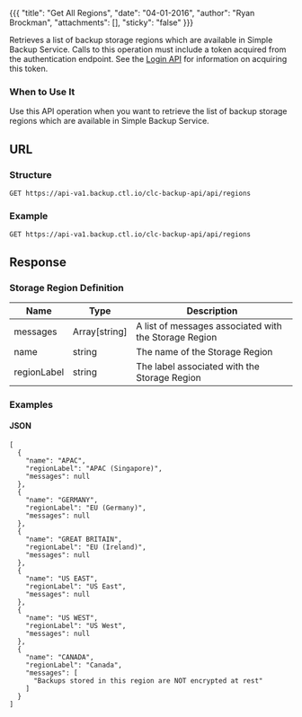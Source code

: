 {{{
  "title": "Get All Regions",
  "date": "04-01-2016",
  "author": "Ryan Brockman",
  "attachments": [],
  "sticky": "false"
}}}

Retrieves a list of backup storage regions which are available in Simple Backup Service. Calls to this operation must include a token acquired from the authentication endpoint. See the [Login API](../Authentication/login.md) for information on acquiring this token.

### When to Use It

Use this API operation when you want to retrieve the list of backup storage regions which are available in Simple Backup Service.

## URL

### Structure

    GET https://api-va1.backup.ctl.io/clc-backup-api/api/regions

### Example

    GET https://api-va1.backup.ctl.io/clc-backup-api/api/regions


## Response

### Storage Region Definition

| Name | Type | Description |
| --- | --- | --- |
| messages | Array[string] | A list of messages associated with the Storage Region |
| name | string | The name of the Storage Region |
| regionLabel | string | The label associated with the Storage Region |


### Examples

#### JSON

    [
      {
        "name": "APAC",
        "regionLabel": "APAC (Singapore)",
        "messages": null
      },
      {
        "name": "GERMANY",
        "regionLabel": "EU (Germany)",
        "messages": null
      },
      {
        "name": "GREAT BRITAIN",
        "regionLabel": "EU (Ireland)",
        "messages": null
      },
      {
        "name": "US EAST",
        "regionLabel": "US East",
        "messages": null
      },
      {
        "name": "US WEST",
        "regionLabel": "US West",
        "messages": null
      },
      {
        "name": "CANADA",
        "regionLabel": "Canada",
        "messages": [
          "Backups stored in this region are NOT encrypted at rest"
        ]
      }
    ]
